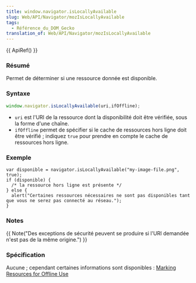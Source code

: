```yaml
---
title: window.navigator.isLocallyAvailable
slug: Web/API/Navigator/mozIsLocallyAvailable
tags:
  - Référence_du_DOM_Gecko
translation_of: Web/API/Navigator/mozIsLocallyAvailable
---
```

{{ ApiRef() }}

### Résumé

Permet de déterminer si une ressource donnée est disponible.

### Syntaxe

```js
window.navigator.isLocallyAvailable(uri,ifOffline);
```

- `uri` est l'URI de la ressource dont la disponibilité doit être vérifiée, sous la forme d'une chaîne.
- `ifOffline` permet de spécifier si le cache de ressources hors ligne doit être vérifié&nbsp;; indiquez `true` pour prendre en compte le cache de ressources hors ligne.

### Exemple

    var disponible = navigator.isLocallyAvailable("my-image-file.png", true);
    if (disponible) {
      /* la ressource hors ligne est présente */
    } else {
      alert("Certaines ressources nécessaires ne sont pas disponibles tant que vous ne serez pas connecté au réseau.");
    }

### Notes

{{ Note("Des exceptions de sécurité peuvent se produire si l\'URI demandée n\'est pas de la même origine.") }}

### Spécification

Aucune&nbsp;; cependant certaines informations sont disponibles&nbsp;: [Marking Resources for Offline Use](http://www.campd.org/stuff/Offline%20Cache.html)
